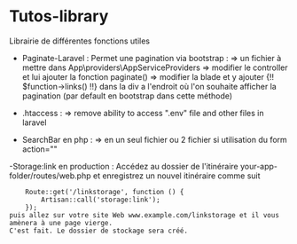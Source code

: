 # Tutos-library
Librairie de différentes fonctions utiles

- Paginate-Laravel :
    Permet une pagination via bootstrap :
     => un fichier à mettre dans App\providers\AppServiceProviders
     => modifier le controller et lui ajouter la fonction paginate()
     => modifier la blade et y ajouter  {!! $function->links() !!}  dans la div a l'endroit où l'on souhaite afficher la pagination (par default en bootstrap dans cette méthode)

- .htaccess : 
    => remove ability to access ".env" file and other files in laravel

- SearchBar en php : 
    => en un seul fichier ou 2 fichier si utilisation du form action=""


-Storage:link en production :
    Accédez au dossier de l'itinéraire your-app-folder/routes/web.php et enregistrez un nouvel itinéraire comme suit

        Route::get('/linkstorage', function () {
            Artisan::call('storage:link');
        }); 
    puis allez sur votre site Web www.example.com/linkstorage et il vous amènera à une page vierge.
    C'est fait. Le dossier de stockage sera créé.


